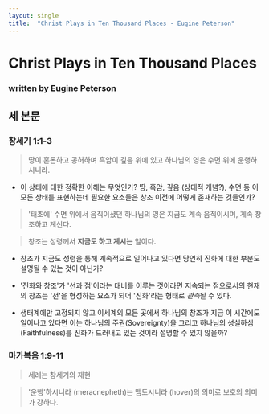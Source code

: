 ```yaml
---
layout: single
title:  "Christ Plays in Ten Thousand Places - Eugine Peterson"
---
```


# Christ Plays in Ten Thousand Places
### written by Eugine Peterson



## 세 본문

### 창세기 1:1-3 ###


> 땅이 혼돈하고 공허하며 흑암이 깊음 위에 있고 하나님의 영은 수면 위에 운행하시니라.

- 이 상태에 대한 정확한 이해는 무엇인가? 땅, 흑암, 깊음 (상대적 개념?), 수면 등 이 모든 상태를 표현하는데 필요한 요소들은 창조 이전에 어떻게 존재하는 것들인가?

> '태초에' 수면 위에서 움직이셨던 하나님의 영은 지금도 계속 움직이시며, 계속 창조하고 계신다.

> 창조는 성령께서 **지금도 하고 계시는** 일이다. 

- 창조가 지금도 성령을 통해 계속적으로 일어나고 있다면 당연히 진화에 대한 부분도 설명될 수 있는 것이 아닌가? 
- '진화와 창조'가 '선과 점'이라는 대비를 이루는 것이라면 지속되는 점으로서의 현재의 창조는 '선'을 형성하는 요소가 되어 '진화'라는 형태로 *관측*될 수 있다.

- 생태계에만 고정되지 않고 이세계의 모든 곳에서 하나님의 창조가 지금 이 시간에도 일어나고 있다면 이는 하나님의 주권(Sovereignty)을 그리고 하나님의 성실하심(Faithfulness)를 진화가 드러내고 있는 것이라 설명할 수 있지 않을까?

### 마가복음 1:9-11 ###

> 세례는 창세기의 재현

> '운행'하시니라 (meracnepheth)는 맴도시니라 (hover)의 의미로 보호의 의미가 강하다.

